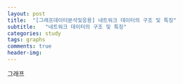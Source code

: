 ```yaml
---
layout: post
title:  "[그래프데이터분석및응용] 네트워크 데이터의 구조 및 특징"
subtitle:   "네트워크 데이터의 구조 및 특징"
categories: study
tags: graphs
comments: true
header-img:
---
```



그래프 

